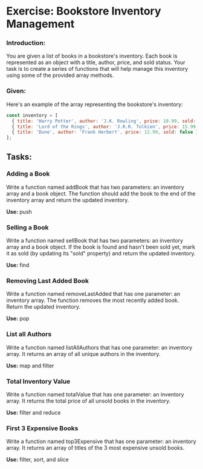 # Exercise: Bookstore Inventory Management

### Introduction:
You are given a list of books in a bookstore's inventory. Each book is represented as an object with a title, author, price, and sold status. Your task is to create a series of functions that will help manage this inventory using some of the provided array methods.

### Given:
Here's an example of the array representing the bookstore's inventory:

```javascript
const inventory = [
  { title: 'Harry Potter', author: 'J.K. Rowling', price: 10.99, sold: false },
  { title: 'Lord of the Rings', author: 'J.R.R. Tolkien', price: 15.99, sold: true },
  { title: 'Dune', author: 'Frank Herbert', price: 12.99, sold: false }
];
```

## Tasks:

### Adding a Book

Write a function named addBook that has two parameters: an inventory array and a book object. The function should add the book to the end of the inventory array and return the updated inventory.

**Use:** push

### Selling a Book

Write a function named sellBook that has two parameters: an inventory array and a book object. If the book is found and hasn't been sold yet, mark it as sold (by updating its "sold" property) and return the updated inventory.

**Use:** find

### Removing Last Added Book

Write a function named removeLastAdded that has one parameter: an inventory array. The function removes the most recently added book. Return the updated inventory.

**Use:** pop

### List all Authors

Write a function named listAllAuthors that has one parameter: an inventory array. It returns an array of all unique authors in the inventory.

**Use:** map and filter

### Total Inventory Value

Write a function named totalValue that has one parameter: an inventory array. It returns the total price of all unsold books in the inventory.

**Use:** filter and reduce

### First 3 Expensive Books

Write a function named top3Expensive that has one parameter: an inventory array. It returns an array of titles of the 3 most expensive unsold books.

**Use:** filter, sort, and slice

